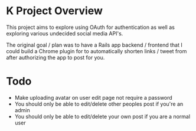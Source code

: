 # K Project Overview
This project aims to explore using OAuth for authentication as well as exploring various undecided social media API's.

The original goal / plan was to have a Rails app backend / frontend that I could build a Chrome plugin for to automatically shorten links / tweet from after authorizing the app to post for you.


# Todo
- Make uploading avatar on user edit page not require a password
- You should only be able to edit/delete other peoples post if you're an admin
- You should only be able to edit/delete your own post if you are a normal user
